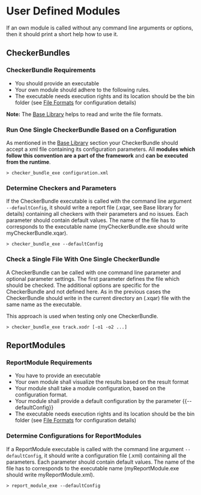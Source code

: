 <!---
Copyright 2023 CARIAD SE.
 
This Source Code Form is subject to the terms of the Mozilla
Public License, v. 2.0. If a copy of the MPL was not distributed
with this file, You can obtain one at https://mozilla.org/MPL/2.0/.
-->

# User Defined Modules

If an own module is called without any command line arguments or options, then
it should print a short help how to use it.

## CheckerBundles

### CheckerBundle Requirements

- You should provide an executable
- Your own module should adhere to the following rules.
- The executable needs execution rights and its location should be the bin
  folder (see [File Formats](file_formats.md) for configuration details)

**Note:** The [Base Library](cpp_base_library.md) helps to read and write the
file formats.

### Run One Single CheckerBundle Based on a Configuration

As mentioned in the [Base Library](cpp_base_library.md) section your
CheckerBundle should accept a xml file containing its configuration parameters.
All **modules which follow this convention are a part of the framework** and
**can be executed from the runtime**.

    > checker_bundle_exe configuration.xml

### Determine Checkers and Parameters

If the CheckerBundle executable is called with the command line argument
`--defaultConfig`, it should write a report file (.xqar, see Base library for
details) containing all checkers with their parameters and no issues. Each
parameter should contain default values. The name of the file has to
corresponds to the executable name (myCheckerBundle.exe should write
myCheckerBundle.xqar).

    > checker_bundle_exe --defaultConfig

### Check a Single File With One Single CheckerBundle

A CheckerBundle can be called with one command line parameter and optional
parameter settings. The first parameter defines the file which should be
checked. The additional options are specific for the CheckerBundle and not
defined here. As in the previous cases the CheckerBundle should write in the
current directory an (.xqar) file with the same name as the executable.

This approach is used when testing only one CheckerBundle.

    > checker_bundle_exe track.xodr [-o1 -o2 ...]

## ReportModules

### ReportModule Requirements

- You have to provide an executable
- Your own module shall visualize the results based on the result format
- Your module shall take a module configuration, based on the configuration
  format.
- Your module shall provide a default configuration by the parameter
  {{--defaultConfig}}
- The executable needs execution rights and its location should be the bin
  folder (see [File Formats](file_formats.md) for configuration details)

### Determine Configurations for ReportModules

If a ReportModule executable is called with the command line argument
`--defaultConfig`, it should write a configuration file (.xml) containing all
the parameters. Each parameter should contain default values. The name of the
file has to corresponds to the executable name (myReportModule.exe should write
myReportModule.xml).

    > report_module_exe --defaultConfig
